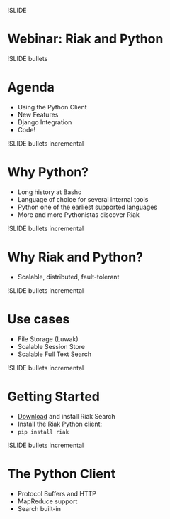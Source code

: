 !SLIDE 

# Webinar: Riak and Python #

!SLIDE bullets 

# Agenda

* Using the Python Client
* New Features
* Django Integration
* Code!

!SLIDE bullets incremental

# Why Python? #

* Long history at Basho
* Language of choice for several internal tools
* Python one of the earliest supported languages
* More and more Pythonistas discover Riak

!SLIDE bullets incremental

# Why Riak and Python? #

* Scalable, distributed, fault-tolerant

!SLIDE bullets incremental

# Use cases #

* File Storage (Luwak)
* Scalable Session Store
* Scalable Full Text Search

!SLIDE bullets incremental

# Getting Started #

* [Download](http://downloads.basho.com/riak-search/CURRENT/) and install Riak Search
* Install the Riak Python client:
* `pip install riak`

!SLIDE bullets incremental

# The Python Client #

* Protocol Buffers and HTTP
* MapReduce support
* Search built-in

